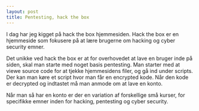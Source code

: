 ```yaml
---
layout: post
title: Pentesting, hack the box
---
```


I dag har jeg kigget på hack the box hjemmesiden. 
Hack the box er en hjemmeside som fokusere på at lære brugerne om hacking og cyber security emner. 

Det unikke ved hack the box er at for overhovedet at lave en bruger inde på siden, skal man starte med noget basis pentesting. 
Man starter med at viewe source code for at tjekke hjemmesidens filer, og gå ind under scripts. 
Der kan man køre et script hvor man får en encrypted kode. 
Når den kode er decrypted og indtastet må man anmode om at lave en konto. 

Når man så har en konto er der en variation af forskellige små kurser, 
for specifikke emner inden for hacking, pentesting og cyber security. 
